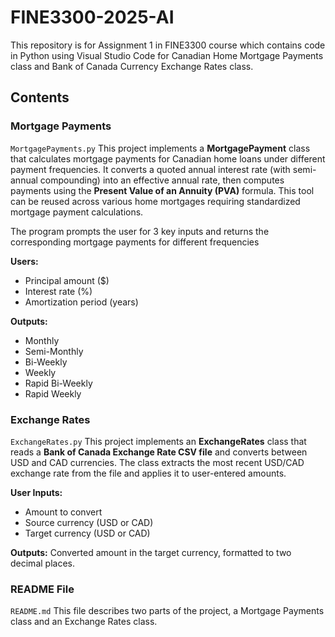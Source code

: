 # FINE3300-2025-AI
This repository is for Assignment 1 in FINE3300 course which contains code in Python using Visual Studio Code for Canadian Home Mortgage Payments class and Bank of Canada Currency Exchange Rates class.   

## Contents
### Mortgage Payments
`MortgagePayments.py` This project implements a **MortgagePayment** class that calculates mortgage payments for Canadian home loans under different payment frequencies. It converts a quoted annual interest rate (with semi-annual compounding) into an effective annual rate, then computes payments using the **Present Value of an Annuity (PVA)** formula. This tool can be reused across various home mortgages requiring standardized mortgage payment calculations.

The program prompts the user for 3 key inputs and returns the corresponding mortgage payments for different frequencies

**Users:**
- Principal amount ($)
- Interest rate (%)
- Amortization period (years)

**Outputs:**
- Monthly
- Semi-Monthly
- Bi-Weekly
- Weekly
- Rapid Bi-Weekly
- Rapid Weekly  

### Exchange Rates
`ExchangeRates.py` This project implements an **ExchangeRates** class that reads a **Bank of Canada Exchange Rate CSV file** and converts between USD and CAD currencies. The class extracts the most recent USD/CAD exchange rate from the file and applies it to user-entered amounts.

**User Inputs:**
- Amount to convert
- Source currency (USD or CAD)
- Target currency (USD or CAD)

**Outputs:**
Converted amount in the target currency, formatted to two decimal places.

### README File
`README.md` This file describes two parts of the project, a Mortgage Payments class and an Exchange Rates class.

